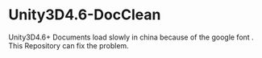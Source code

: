 # Unity3D4.6-DocClean
Unity3D4.6+ Documents load slowly in china because of the google font . This Repository can fix the problem.
